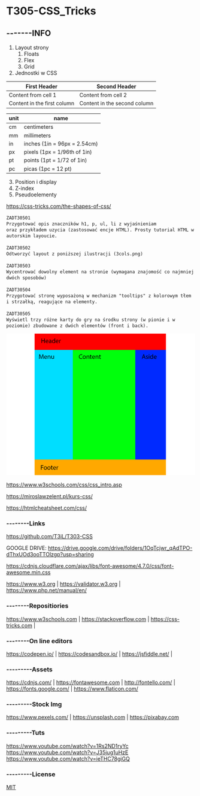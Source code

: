 # T305-CSS_Tricks
## -------INFO

1. Layout strony
   1. Floats
   1. Flex
   1. Grid
1. Jednostki w CSS

First Header | Second Header
------------ | -------------
Content from cell 1 | Content from cell 2
Content in the first column | Content in the second column

unit|name
----|------------
cm | centimeters
mm | millimeters
in | inches (1in = 96px = 2.54cm)
px | pixels (1px = 1/96th of 1in)
pt | points (1pt = 1/72 of 1in)
pc | picas (1pc = 12 pt)
3. Position i display
4. Z-index
5. Pseudoelementy


https://css-tricks.com/the-shapes-of-css/


```
ZADT30501
Przygotować opis znaczników h1, p, ul, li z wyjaśnieniam 
oraz przykładem uzycia (zastosować encje HTML). Prosty tutorial HTML w autorskim layoucie.

ZADT30502
Odtworzyć layout z poniższej ilustracji (3cols.png)

ZADT30503
Wycentrować dowolny element na stronie (wymagana znajomość co najmniej dwóch sposobów)

ZADT30504
Przygotować stronę wyposażoną w mechanizm "tooltips" z kolorowym tłem i strzałką, reagujące na elementy.

ZADT30505
Wyświetl trzy różne karty do gry na środku strony (w pionie i w poziomie) zbudowane z dwóch elementów (front i back).
```

![3cols](/3cols.png)

https://www.w3schools.com/css/css_intro.asp

https://miroslawzelent.pl/kurs-css/

https://htmlcheatsheet.com/css/
### --------Links
https://github.com/T3iL/T303-CSS

GOOGLE DRIVE: https://drive.google.com/drive/folders/1OqTcjwr_qAdTPO-dThxUOd3ooTTOlzgp?usp=sharing

https://cdnjs.cloudflare.com/ajax/libs/font-awesome/4.7.0/css/font-awesome.min.css

https://www.w3.org | https://validator.w3.org | https://www.php.net/manual/en/
### --------Repositiories
https://www.w3schools.com | https://stackoverflow.com | https://css-tricks.com |
### --------On line editors
https://codepen.io/ | https://codesandbox.io/ | https://jsfiddle.net/ |
### ---------Assets
https://cdnjs.com/ | https://fontawesome.com | http://fontello.com/ | https://fonts.google.com/ | https://www.flaticon.com/
### ---------Stock Img
https://www.pexels.com/ | https://unsplash.com | https://pixabay.com
### ---------Tuts
https://www.youtube.com/watch?v=1Rs2ND1ryYc
https://www.youtube.com/watch?v=J35jug1uHzE
https://www.youtube.com/watch?v=ieTHC78giGQ
### ---------License
[MIT](https://choosealicense.com/licenses/mit/)
